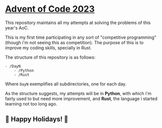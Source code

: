 # [Advent of Code 2023](https://adventofcode.com/)

This repository maintains all my attempts at solving the problems of this year's AoC.

This is my first time participating in any sort of "competitive programming" (though i'm not seeing this as competition). The purpose of this is to improve my coding skills, specially in Rust.

The structure of this repository is as follows:

```
- /DayN
    - /Python
    - /Rust
```

Where `DayN` exemplifies all subdirectories, one for each day.

As the structure suggests, my attempts will be in **Python**, with which i'm fairly used to but need more improvement, and **Rust**, the language i started learning not too long ago.

## :christmas_tree: Happy Holidays! :christmas_tree:
